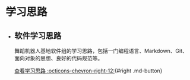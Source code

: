 # 学习思路

<div class="grid cards" markdown>

- ## 软件学习思路

    舞蹈机器人基地软件组的学习思路，包括一门编程语言、Markdown、Git、面向对象的思想、良好的代码规范等。

    [查看学习思路 :octicons-chevron-right-12:](./软件组学习思路.md){#right .md-button}

</div>